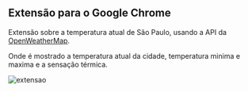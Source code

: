 ## Extensão para o Google Chrome

Extensão sobre a temperatura atual de São Paulo, usando a API da [OpenWeatherMap](https://openweathermap.org/).

Onde é mostrado a temperatura atual da cidade, temperatura minima e maxima e a sensação térmica.

![extensao](https://user-images.githubusercontent.com/71888055/116906314-7b21c200-ac16-11eb-854f-93b67feb4578.PNG)
